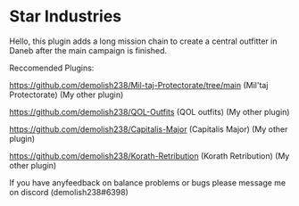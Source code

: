 # Star Industries
Hello, this plugin adds a long mission chain to create a central outfitter in Daneb after the main campaign is finished.

Reccomended Plugins:

https://github.com/demolish238/Mil-taj-Protectorate/tree/main (Mil'taj Protectorate) (My other plugin)

https://github.com/demolish238/QOL-Outfits (QOL outfits) (My other plugin)

https://github.com/demolish238/Capitalis-Major (Capitalis Major) (My other plugin)

https://github.com/demolish238/Korath-Retribution (Korath Retribution) (My other plugin)

If you have anyfeedback on balance problems or bugs please message me on discord (demolish238#6398)
